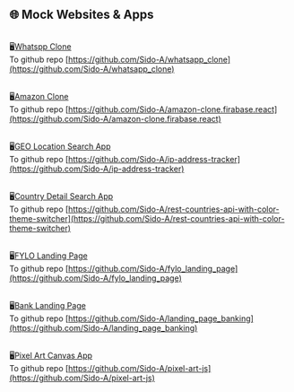 ## 🌐 Mock Websites & Apps

<br/>🖥️[Whatspp Clone](https://whatsapp-clone-21505.web.app/)
<br/>To github repo [https://github.com/Sido-A/whatsapp_clone](https://github.com/Sido-A/whatsapp_clone)

<br/>🖥️[Amazon Clone](https://ama-zon-clone-firebase-react.web.app/)
<br/>To github repo [https://github.com/Sido-A/amazon-clone.firabase.react](https://github.com/Sido-A/amazon-clone.firabase.react)

<br/>🖥️[GEO Location Search App](https://ip-address-tracker-fe-mentor.netlify.app/)
<br/>To github repo [https://github.com/Sido-A/ip-address-tracker](https://github.com/Sido-A/ip-address-tracker)

<br/>🖥️[Country Detail Search App](https://countries-details-front-end-mentor.netlify.app/)
<br/>To github repo [https://github.com/Sido-A/rest-countries-api-with-color-theme-switcher](https://github.com/Sido-A/rest-countries-api-with-color-theme-switcher)

<br/>🖥️[FYLO Landing Page](https://sido-a.github.io/fylo_landing_page/)
<br/>To github repo [https://github.com/Sido-A/fylo_landing_page](https://github.com/Sido-A/fylo_landing_page)

<br/>🖥️[Bank Landing Page](https://sido-a.github.io/landing_page_banking/)
<br/>To github repo [https://github.com/Sido-A/landing_page_banking](https://github.com/Sido-A/landing_page_banking)

<br/>🖥️[Pixel Art Canvas App](https://sido-a.github.io/landing_page_banking/)
<br/>To github repo [https://github.com/Sido-A/pixel-art-js](https://github.com/Sido-A/pixel-art-js)

